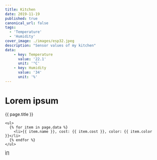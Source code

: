 ```yaml
---
title: Kitchen
date: 2019-11-19
published: true
canonical_url: false
tags: 
  - 'Temperature' 
  - 'Humidity'
cover_image: ./images/esp32.jpeg
description: "Sensor values of my kitchen"
data:
    - key: Temperature
      value: '22.1'
      unit: '°C'
    - key: Humidity
      value: '34'
      unit: '%'
---
```

<!doctype html>
<html lang="en">
  <head>
    <meta charset="utf-8">
    <title>Lorem ipsum</title>
  </head>
  <body>
    <h1>Lorem ipsum</h1>
    <p>{{ page.title }}</p>

    <ul>
      {% for item in page.data %}
        <li>{{ item.name }}, cost: {{ item.cost }}, color: {{ item.color }}</li>
      {% endfor %}
    </ul>
  </body>
</html>Ì∏